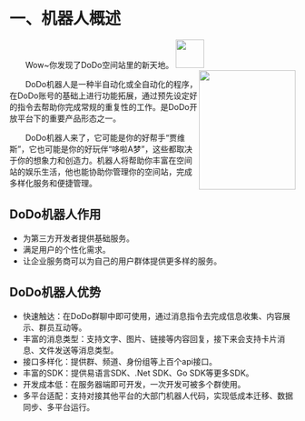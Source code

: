 # 一、机器人概述

&emsp;&emsp;Wow~你发现了DoDo空间站里的新天地。
<img src="https://img.imdodo.com/upload/cdn/1001AD84F00738E3526442F21183D74C_1642749767970.png" width="50" height="50" />
<img style="float:right" src="https://img.imdodo.com/upload/cdn/4F665797A56725EC584FFC312E6A751C_1642748845674.png" width="170" height="210" />

&emsp;&emsp;DoDo机器人是一种半自动化或全自动化的程序，在DoDo账号的基础上进行功能拓展，通过预先设定好的指令去帮助你完成常规的重复性的工作。是DoDo开放平台下的重要产品形态之一。

&emsp;&emsp;DoDo机器人来了，它可能是你的好帮手“贾维斯”，它也可能是你的好玩伴“哆啦A梦”，这些都取决于你的想象力和创造力。机器人将帮助你丰富在空间站的娱乐生活，他也能协助你管理你的空间站，完成多样化服务和便捷管理。


## DoDo机器人作用
- 为第三方开发者提供基础服务。
- 满足用户的个性化需求。
- 让企业服务商可以为自己的用户群体提供更多样的服务。


## DoDo机器人优势
- 快速触达：在DoDo群聊中即可使用，通过消息指令去完成信息收集、内容展示、群员互动等。
- 丰富的消息类型：支持文字、图片、链接等内容回复，接下来会支持卡片消息、文件发送等消息类型。
- 接口多样化：提供群、频道、身份组等上百个api接口。
- 丰富的SDK：提供易语言SDK、.Net SDK、Go SDK等更多SDK。
- 开发成本低：在服务器端即可开发，一次开发可被多个群使用。
- 多平台适配：支持对接其他平台的大部门机器人代码，实现低成本迁移、数据同步、多平台运行。
